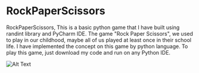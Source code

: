 # RockPaperScissors
RockPaperScissors,
This is a basic python game that I have built using randint library and PyCharm IDE. The game "Rock Paper Scissors", we used to play in our childhood, maybe all of us played at least once in their school life. I have implemented the concept on this game by python language. To play this game, just download my code and run on any Python IDE. 

![Alt Text](https://media.giphy.com/media/A3ICUdIb5nO66bXHuu/giphy.gif)

